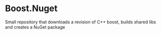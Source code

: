 # Boost.Nuget
Small repository that downloads a revision of C++ boost, builds shared libs and creates a NuGet package
